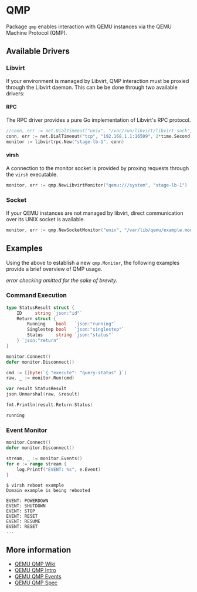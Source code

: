 QMP
===

Package `qmp` enables interaction with QEMU instances via the QEMU Machine Protocol (QMP).

## Available Drivers

### Libvirt

If your environment is managed by Libvirt, QMP interaction must be proxied through the Libvirt daemon. This can be be done through two available drivers:

#### RPC

The RPC driver provides a pure Go implementation of Libvirt's RPC protocol.

```go
//conn, err := net.DialTimeout("unix", "/var/run/libvirt/libvirt-sock", 2*time.Second)
conn, err := net.DialTimeout("tcp", "192.168.1.1:16509", 2*time.Second)
monitor := libvirtrpc.New("stage-lb-1", conn)
```

#### virsh

A connection to the monitor socket is provided by proxing requests through the `virsh` executable.

```go
monitor, err := qmp.NewLibvirtMonitor("qemu:///system", "stage-lb-1")
```

### Socket

If your QEMU instances are not managed by libvirt, direct communication over its UNIX socket is available.

```go
monitor, err := qmp.NewSocketMonitor("unix", "/var/lib/qemu/example.monitor", 2*time.Second)
```

## Examples

Using the above to establish a new `qmp.Monitor`, the following examples provide a brief overview of QMP usage.

_error checking omitted for the sake of brevity._

### Command Execution
```go
type StatusResult struct {
	ID     string `json:"id"`
	Return struct {
		Running    bool   `json:"running"`
		Singlestep bool   `json:"singlestep"`
		Status     string `json:"status"`
	} `json:"return"`
}

monitor.Connect()
defer monitor.Disconnect()

cmd := []byte(`{ "execute": "query-status" }`)
raw, _ := monitor.Run(cmd)

var result StatusResult
json.Unmarshal(raw, &result)

fmt.Println(result.Return.Status)
```

```
running
```

### Event Monitor

```go
monitor.Connect()
defer monitor.Disconnect()

stream, _ := monitor.Events()
for e := range stream {
	log.Printf("EVENT: %s", e.Event)
}

```

```
$ virsh reboot example
Domain example is being rebooted
```

```
EVENT: POWERDOWN
EVENT: SHUTDOWN
EVENT: STOP
EVENT: RESET
EVENT: RESUME
EVENT: RESET
...
```

## More information

* [QEMU QMP Wiki](http://wiki.qemu.org/QMP)
* [QEMU QMP Intro](http://git.qemu.org/?p=qemu.git;a=blob_plain;f=docs/qmp-intro.txt;hb=HEAD)
* [QEMU QMP Events](http://git.qemu.org/?p=qemu.git;a=blob_plain;f=docs/qmp-events.txt;hb=HEAD)
* [QEMU QMP Spec](http://git.qemu.org/?p=qemu.git;a=blob_plain;f=docs/qmp-spec.txt;hb=HEAD)
